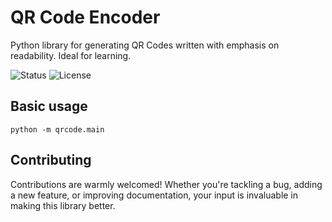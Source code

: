 # QR Code Encoder
Python library for generating QR Codes written with emphasis on readability. Ideal for learning.

![Status](https://img.shields.io/badge/status-under%20development-orange)
![License](https://img.shields.io/badge/License-Apache_2.0-blue.svg)


## Basic usage
    python -m qrcode.main

## Contributing
Contributions are warmly welcomed! Whether you're tackling a bug, adding a new feature, or improving documentation, your input is invaluable in making this library better.
